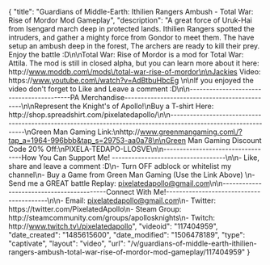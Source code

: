 {
    "title": "Guardians of Middle-Earth: Ithilien Rangers Ambush - Total War: Rise of Mordor Mod Gameplay",
    "description": "A great force of Uruk-Hai from Isengard march deep in protected lands.  Ithilien Rangers spotted the intruders, and gather a mighty force from Gondor to meet them.  The have setup an ambush deep in the forest,  The archers are ready to kill their prey.  Enjoy the battle :D\n\nTotal War: Rise of Mordor is a mod for Total War: Attila.  The mod is still in closed alpha, but you can learn more about it here: http:\/\/www.moddb.com\/mods\/total-war-rise-of-mordor\n\nJackies Video: https:\/\/www.youtube.com\/watch?v=AdBtbuHbcEg \n\nIf you enjoyed the video don't forget to Like and Leave a comment :D\n\n-----------------------------------------PA Merchandise----------------------------------------------\n\nRepresent the Knight's of Apollo!\nBuy a T-shirt Here: http:\/\/shop.spreadshirt.com\/pixelatedapollo\/\n\n---------------------------------------------------------------------------------------------------------------\nGreen Man Gaming Link:\nhttp:\/\/www.greenmangaming.com\/?tap_a=1964-996bbb&tap_s=29753-aa0a78\n\nGreen Man Gaming Discount Code 20% Off:\nPIXELA-TEDAPO-LLOSVE\n\n----------------------------------How You Can Support Me! -----------------------------------\n\n- Like, share and leave a comment :D\n- Turn OFF adblock or whitelist my channel\n- Buy a Game from Green Man Gaming (Use the Link Above) \n- Send me a GREAT battle Replay: pixelatedapollo@gmail.com\n\n------------------------------------------Connect With Me!-----------------------------------------\n\n- Email: pixelatedapollo@gmail.com\n- Twitter: https:\/\/twitter.com\/PixelatedApollo\n- Steam Group:  http:\/\/steamcommunity.com\/groups\/apollosknights\n- Twitch: http:\/\/www.twitch.tv\/pixelatedapollo",
    "videoid": "117404959",
    "date_created": "1485615600",
    "date_modified": "1506478189",
    "type": "captivate",
    "layout": "video",
    "url": "\/v\/guardians-of-middle-earth-ithilien-rangers-ambush-total-war-rise-of-mordor-mod-gameplay\/117404959"
}